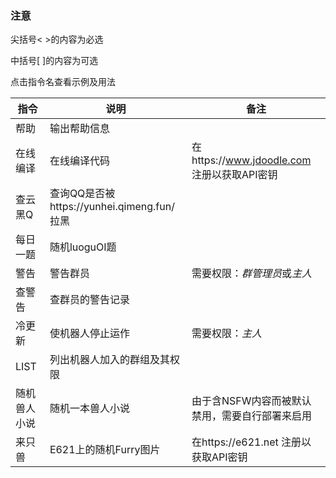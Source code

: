 ### 注意
尖括号< >的内容为必选

中括号[ ]的内容为可选

点击指令名查看示例及用法

| 指令| 说明 | 备注 |
| ------ | ----------- | -------- | 
| 帮助 | 输出帮助信息 | |
| 在线编译| 在线编译代码  | 在https://www.jdoodle.com 注册以获取API密钥|
| 查云黑Q| 查询QQ是否被https://yunhei.qimeng.fun/拉黑 | |
| 每日一题| 随机luoguOI题 | |
| 警告| 警告群员 | 需要权限：*群管理员*或*主人* |
| 查警告| 查群员的警告记录 |  |
| 冷更新| 使机器人停止运作 | 需要权限：*主人* |
| LIST| 列出机器人加入的群组及其权限 |  |
| 随机兽人小说| 随机一本兽人小说 | 由于含NSFW内容而被默认禁用，需要自行部署来启用 |
| 来只兽 | E621上的随机Furry图片 | 在https://e621.net 注册以获取API密钥 |